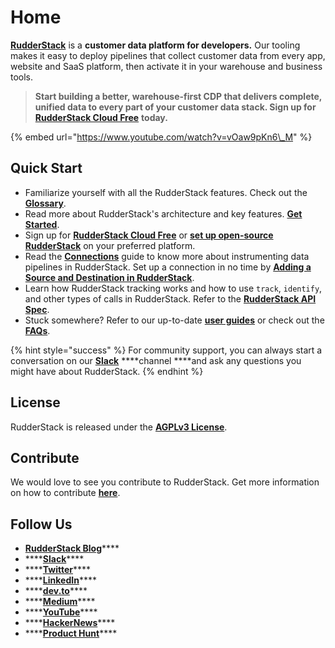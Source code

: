 # Home

[**RudderStack**](https://rudderstack.com/) is a **customer data platform for developers.**  Our tooling makes it easy to deploy pipelines that collect customer data from every app, website and SaaS platform, then activate it in your warehouse and business tools.

> **Start building a better, warehouse-first CDP that delivers complete, unified data to every part of your customer data stack. Sign up for** [**RudderStack Cloud Free**](https://app.rudderlabs.com/signup?type=freetrial) **today.**

{% embed url="https://www.youtube.com/watch?v=vOaw9pKn6\_M" %}

## Quick Start

* Familiarize yourself with all the RudderStack features. Check out the [**Glossary**](glossary.md). 
* Read more about RudderStack's architecture and key features. [**Get Started**](get-started/). 
* Sign up for [**RudderStack Cloud Free**](https://app.rudderlabs.com/signup?type=freetrial) or [**set up open-source RudderStack**](https://docs.rudderstack.com/get-started/installing-and-setting-up-rudderstack) on your preferred platform. 
* Read the [**Connections**](connections/) guide to know more about instrumenting data pipelines in RudderStack. Set up a connection in no time by [**Adding a Source and Destination in RudderStack**](connections/adding-source-and-destination-rudderstack.md). 
* Learn how RudderStack tracking works and how to use `track`, `identify`, and other types of calls in RudderStack. Refer to the [**RudderStack API Spec**](rudderstack-api/rudderstack-spec/). 
* Stuck somewhere? Refer to our up-to-date [**user guides**](user-guides/) or check out the [**FAQs**](faqs.md).

{% hint style="success" %}
For community support, you can always start a conversation on our [**Slack**](https://resources.rudderstack.com/join-rudderstack-slack) ****channel ****and ask any questions you might have about RudderStack.
{% endhint %}

## License

RudderStack is released under the [**AGPLv3 License**](https://www.gnu.org/licenses/agpl-3.0-standalone.html).

## Contribute

We would love to see you contribute to RudderStack. Get more information on how to contribute [**here**](https://github.com/rudderlabs/rudderstack-docs/blob/master/CONTRIBUTING.MD).

## Follow Us

* [**RudderStack Blog**](https://rudderstack.com/blog/)\*\*\*\*
* \*\*\*\*[**Slack**](https://resources.rudderstack.com/join-rudderstack-slack)\*\*\*\*
* \*\*\*\*[**Twitter**](https://twitter.com/rudderstack)\*\*\*\*
* \*\*\*\*[**LinkedIn**](https://www.linkedin.com/company/rudderlabs/)\*\*\*\*
* \*\*\*\*[**dev.to**](https://dev.to/rudderstack)\*\*\*\*
* \*\*\*\*[**Medium**](https://rudderstack.medium.com/)\*\*\*\*
* \*\*\*\*[**YouTube**](https://www.youtube.com/channel/UCgV-B77bV_-LOmKYHw8jvBw)\*\*\*\*
* \*\*\*\*[**HackerNews**](https://news.ycombinator.com/item?id=21081756)\*\*\*\*
* \*\*\*\*[**Product Hunt**](https://www.producthunt.com/posts/rudderstack)\*\*\*\*

